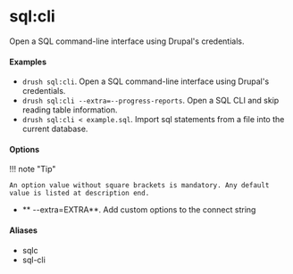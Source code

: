# sql:cli

Open a SQL command-line interface using Drupal's credentials.

#### Examples

- <code>drush sql:cli</code>. Open a SQL command-line interface using Drupal's credentials.
- <code>drush sql:cli --extra=--progress-reports</code>. Open a SQL CLI and skip reading table information.
- <code>drush sql:cli < example.sql</code>. Import sql statements from a file into the current database.

#### Options

!!! note "Tip"

    An option value without square brackets is mandatory. Any default value is listed at description end.

- ** --extra=EXTRA**. Add custom options to the connect string

#### Aliases

- sqlc
- sql-cli


